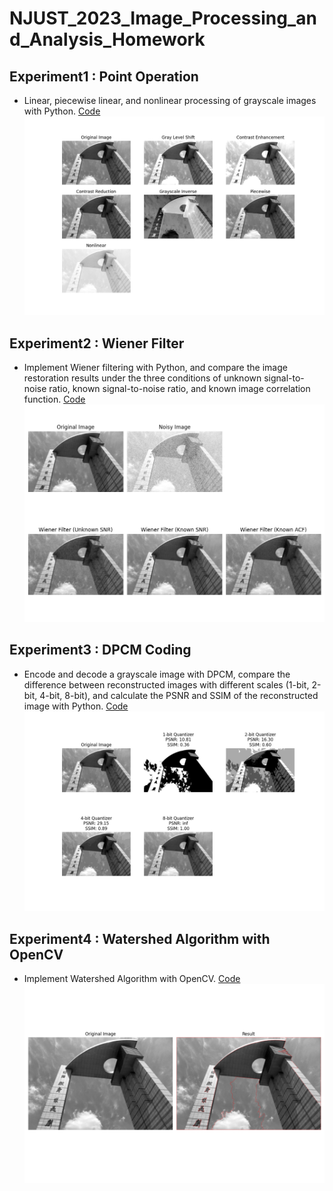 # NJUST_2023_Image_Processing_and_Analysis_Homework

## Experiment1 : Point Operation

- Linear, piecewise linear, and nonlinear processing of grayscale images with Python.
[Code](https://github.com/wangpei920109160121/NJUST_2023_Image_Processing_and_Analysis_Homework/blob/main/01_point_operation/code.py)
![Result](https://github.com/wangpei920109160121/NJUST_2023_Image_Processing_and_Analysis_Homework/blob/main/01_point_operation/result.png)

## Experiment2 : Wiener Filter

- Implement Wiener filtering with Python, and compare the image restoration results under the three conditions of unknown signal-to-noise ratio, known signal-to-noise ratio, and known image correlation function.
[Code](https://github.com/wangpei920109160121/NJUST_2023_Image_Processing_and_Analysis_Homework/blob/main/02_Wiener_filter/code.py)
![Result](https://github.com/wangpei920109160121/NJUST_2023_Image_Processing_and_Analysis_Homework/blob/main/02_Wiener_filter/result.png)

## Experiment3 : DPCM Coding

- Encode and decode a grayscale image with DPCM, compare the difference between reconstructed images with different scales (1-bit, 2-bit, 4-bit, 8-bit), and calculate the PSNR and SSIM of the reconstructed image with Python.
[Code](https://github.com/wangpei920109160121/NJUST_2023_Image_Processing_and_Analysis_Homework/blob/main/03_DPCM_coding/code.py)
![Result](https://github.com/wangpei920109160121/NJUST_2023_Image_Processing_and_Analysis_Homework/blob/main/03_DPCM_coding/result.png)

## Experiment4 : Watershed Algorithm with OpenCV

- Implement Watershed Algorithm with OpenCV.
[Code](https://github.com/wangpei920109160121/NJUST_2023_Image_Processing_and_Analysis_Homework/blob/main/04_OpenCV_watershed/code.py)
![Result](https://github.com/wangpei920109160121/NJUST_2023_Image_Processing_and_Analysis_Homework/blob/main/04_OpenCV_watershed/result.png)
